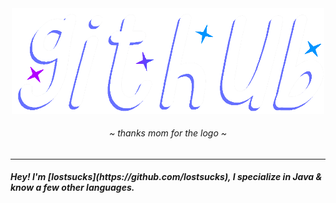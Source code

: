<div align="center">
	<img src="https://github.com/lostsucks/lostsucks/blob/main/image_2024-08-21_193427479.png?raw=true" width=500 />
	<h6>~ <i>thanks mom for the logo</i> ~</h6>
</div>

<hr />

<h5>Hey! I'm [lostsucks](https://github.com/lostsucks), I specialize in Java & know a few other languages.</h5>
